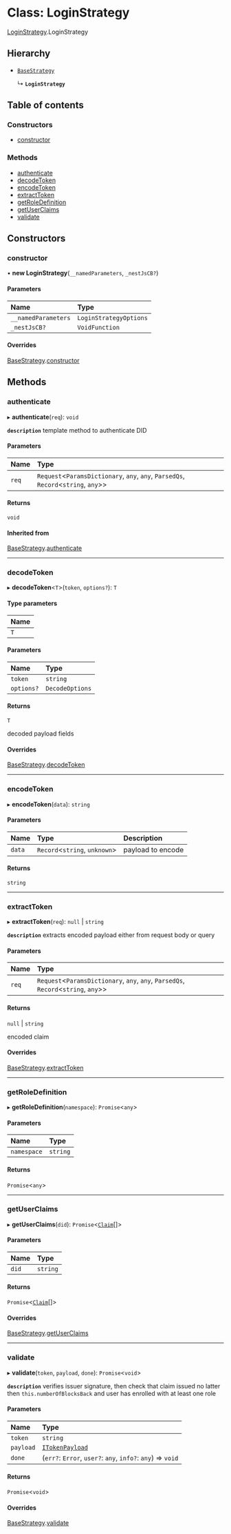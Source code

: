 # Class: LoginStrategy

[LoginStrategy](../modules/LoginStrategy.md).LoginStrategy

## Hierarchy

- [`BaseStrategy`](BaseStrategy.BaseStrategy-1.md)

  ↳ **`LoginStrategy`**

## Table of contents

### Constructors

- [constructor](LoginStrategy.LoginStrategy-1.md#constructor)

### Methods

- [authenticate](LoginStrategy.LoginStrategy-1.md#authenticate)
- [decodeToken](LoginStrategy.LoginStrategy-1.md#decodetoken)
- [encodeToken](LoginStrategy.LoginStrategy-1.md#encodetoken)
- [extractToken](LoginStrategy.LoginStrategy-1.md#extracttoken)
- [getRoleDefinition](LoginStrategy.LoginStrategy-1.md#getroledefinition)
- [getUserClaims](LoginStrategy.LoginStrategy-1.md#getuserclaims)
- [validate](LoginStrategy.LoginStrategy-1.md#validate)

## Constructors

### constructor

• **new LoginStrategy**(`__namedParameters`, `_nestJsCB?`)

#### Parameters

| Name | Type |
| :------ | :------ |
| `__namedParameters` | `LoginStrategyOptions` |
| `_nestJsCB?` | `VoidFunction` |

#### Overrides

[BaseStrategy](BaseStrategy.BaseStrategy-1.md).[constructor](BaseStrategy.BaseStrategy-1.md#constructor)

## Methods

### authenticate

▸ **authenticate**(`req`): `void`

**`description`** template method to authenticate DID

#### Parameters

| Name | Type |
| :------ | :------ |
| `req` | `Request`<`ParamsDictionary`, `any`, `any`, `ParsedQs`, `Record`<`string`, `any`\>\> |

#### Returns

`void`

#### Inherited from

[BaseStrategy](BaseStrategy.BaseStrategy-1.md).[authenticate](BaseStrategy.BaseStrategy-1.md#authenticate)

___

### decodeToken

▸ **decodeToken**<`T`\>(`token`, `options?`): `T`

#### Type parameters

| Name |
| :------ |
| `T` |

#### Parameters

| Name | Type |
| :------ | :------ |
| `token` | `string` |
| `options?` | `DecodeOptions` |

#### Returns

`T`

decoded payload fields

#### Overrides

[BaseStrategy](BaseStrategy.BaseStrategy-1.md).[decodeToken](BaseStrategy.BaseStrategy-1.md#decodetoken)

___

### encodeToken

▸ **encodeToken**(`data`): `string`

#### Parameters

| Name | Type | Description |
| :------ | :------ | :------ |
| `data` | `Record`<`string`, `unknown`\> | payload to encode |

#### Returns

`string`

___

### extractToken

▸ **extractToken**(`req`): ``null`` \| `string`

**`description`** extracts encoded payload either from request body or query

#### Parameters

| Name | Type |
| :------ | :------ |
| `req` | `Request`<`ParamsDictionary`, `any`, `any`, `ParsedQs`, `Record`<`string`, `any`\>\> |

#### Returns

``null`` \| `string`

encoded claim

#### Overrides

[BaseStrategy](BaseStrategy.BaseStrategy-1.md).[extractToken](BaseStrategy.BaseStrategy-1.md#extracttoken)

___

### getRoleDefinition

▸ **getRoleDefinition**(`namespace`): `Promise`<`any`\>

#### Parameters

| Name | Type |
| :------ | :------ |
| `namespace` | `string` |

#### Returns

`Promise`<`any`\>

___

### getUserClaims

▸ **getUserClaims**(`did`): `Promise`<[`Claim`](../interfaces/LoginStrategy_types.Claim.md)[]\>

#### Parameters

| Name | Type |
| :------ | :------ |
| `did` | `string` |

#### Returns

`Promise`<[`Claim`](../interfaces/LoginStrategy_types.Claim.md)[]\>

#### Overrides

[BaseStrategy](BaseStrategy.BaseStrategy-1.md).[getUserClaims](BaseStrategy.BaseStrategy-1.md#getuserclaims)

___

### validate

▸ **validate**(`token`, `payload`, `done`): `Promise`<`void`\>

**`description`** verifies issuer signature, then check that claim issued
no latter then `this.numberOfBlocksBack` and user has enrolled with at
least one role

#### Parameters

| Name | Type |
| :------ | :------ |
| `token` | `string` |
| `payload` | [`ITokenPayload`](../interfaces/LoginStrategy_types.ITokenPayload.md) |
| `done` | (`err?`: `Error`, `user?`: `any`, `info?`: `any`) => `void` |

#### Returns

`Promise`<`void`\>

#### Overrides

[BaseStrategy](BaseStrategy.BaseStrategy-1.md).[validate](BaseStrategy.BaseStrategy-1.md#validate)
